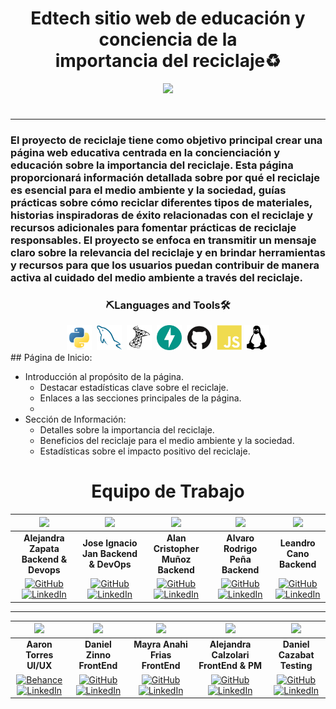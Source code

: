 <div align="center">
  <h1>Edtech sitio web de educación y conciencia de la importancia del reciclaje♻</h1>
  <img width="150" style="margin-bottom: 1.5rem" src="https://www.pngfind.com/pngs/m/562-5621318_reciclar-logotipos-de-empresas-de-reciclaje-hd-png.png" />
</div>

---
### El proyecto de reciclaje tiene como objetivo principal crear una página web educativa centrada en la concienciación y educación sobre la importancia del reciclaje. Esta página proporcionará información detallada sobre por qué el reciclaje es esencial para el medio ambiente y la sociedad, guías prácticas sobre cómo reciclar diferentes tipos de materiales, historias inspiradoras de éxito relacionadas con el reciclaje y recursos adicionales para fomentar prácticas de reciclaje responsables. El proyecto se enfoca en transmitir un mensaje claro sobre la relevancia del reciclaje y en brindar herramientas y recursos para que los usuarios puedan contribuir de manera activa al cuidado del medio ambiente a través del reciclaje.

<div align="center"<br>
     <h3>⛏Languages and Tools🛠</h3>
     <div>
      <img src="https://github.com/devicons/devicon/blob/master/icons/python/python-original.svg" title="Python" alt="Python" width="40" heigth="40"/>&nbsp;
      <img src="https://github.com/devicons/devicon/blob/master/icons/mysql/mysql-original.svg" title="Python" alt="HTML" width="40" heigth="40"/>&nbsp;
      <img src="https://github.com/devicons/devicon/blob/master/icons/microsoftsqlserver/microsoftsqlserver-plain.svg" title="Python" alt="HTML" width="40" heigth="40"/>&nbsp;
      <img src="https://github.com/devicons/devicon/blob/master/icons/fastapi/fastapi-original.svg" title="Python" alt="HTML" width="40" heigth="40"/>&nbsp;
      <img src="https://github.com/devicons/devicon/blob/master/icons/github/github-original.svg" title="Python" alt="HTML" width="40" heigth="40"/>&nbsp;
      <img src="https://github.com/devicons/devicon/blob/master/icons/javascript/javascript-plain.svg" title="Python" alt="HTML" width="40" heigth="40"/>
       <img src="https://github.com/devicons/devicon/blob/master/icons/linux/linux-plain.svg" title="Python" alt="HTML" width="40" heigth="40"/>
     </div>
</div>
## Página de Inicio:

* Introducción al propósito de la página.
  * Destacar estadísticas clave sobre el reciclaje.
  * Enlaces a las secciones principales de la página.
  * 
* Sección de Información:
  * Detalles sobre la importancia del reciclaje.
  * Beneficios del reciclaje para el medio ambiente y la sociedad.
  * Estadísticas sobre el impacto positivo del reciclaje.
 
<div align="center">
  <h1>Equipo de Trabajo</h1>
</div>

| <img src="https://avatars.githubusercontent.com/u/97615442?s=400&u=33d75a35edf7658497b0e95b9053991999725530&v=4" width="100"> | <img src="https://media.licdn.com/dms/image/D4D03AQHjwVw1Rr1sgQ/profile-displayphoto-shrink_200_200/0/1679258772975?e=1701907200&v=beta&t=chN4Ni2iEcsvw7uYi1lRZBabKnFxAlnIWNJzq43LIlk" width="100"> | <img src="https://avatars.githubusercontent.com/u/98651071?v=4" width="100"> | <img src="https://ca.slack-edge.com/T02KS88FB0E-U05T7B34GJ1-3e931f3e313a-512" width="100"> | <img src="https://media.licdn.com/dms/image/C5603AQF63qqCZnlfFA/profile-displayphoto-shrink_200_200/0/1594666436901?e=1701907200&v=beta&t=zo0G2-gPPX1WMCXNOZ9UBUdV_HCzhS_FM-WYHxy8_SQ" width="100"> |
|:---:|:---:|:---:|:---:|:---:|
| **Alejandra Zapata Backend & Devops** | **Jose Ignacio Jan Backend & DevOps** | **Alan Cristopher Muñoz Backend** | **Alvaro Rodrigo Peña Backend** | **Leandro Cano Backend** |
| [![GitHub](https://img.shields.io/badge/GitHub-100000?style=for-the-badge&logo=github&logoColor=white)](https://github.com/alejandrazapatap) [![LinkedIn](https://img.shields.io/badge/linkedin%20-%230077B5.svg?&style=for-the-badge&logo=linkedin&logoColor=white)](https://www.linkedin.com/in/alejandrazapatap/) | [![GitHub](https://img.shields.io/badge/GitHub-100000?style=for-the-badge&logo=github&logoColor=white)](https://github.com/JoseJan21) [![LinkedIn](https://img.shields.io/badge/linkedin%20-%230077B5.svg?&style=for-the-badge&logo=linkedin&logoColor=white)](https://www.linkedin.com/in/jos%C3%A9-jan-0583601b9/) | [![GitHub](https://img.shields.io/badge/GitHub-100000?style=for-the-badge&logo=github&logoColor=white)](https://github.com/folkearen) [![LinkedIn](https://img.shields.io/badge/linkedin%20-%230077B5.svg?&style=for-the-badge&logo=linkedin&logoColor=white)](https://www.linkedin.com/in/almubadev/) | [![GitHub](https://img.shields.io/badge/GitHub-100000?style=for-the-badge&logo=github&logoColor=white)](https://github.com/aalvaropc) [![LinkedIn](https://img.shields.io/badge/linkedin%20-%230077B5.svg?&style=for-the-badge&logo=linkedin&logoColor=white)](https://www.linkedin.com/in/aalvarop-pe/) | [![GitHub](https://img.shields.io/badge/GitHub-100000?style=for-the-badge&logo=github&logoColor=white)](https://github.com/LeanCano) [![LinkedIn](https://img.shields.io/badge/linkedin%20-%230077B5.svg?&style=for-the-badge&logo=linkedin&logoColor=white)](https://www.linkedin.com/in/Leandrocanoc/) |
---
| <img src="https://media.licdn.com/dms/image/D5603AQFkKbYajJj2vQ/profile-displayphoto-shrink_200_200/0/1696195112759?e=1701907200&v=beta&t=L5qTabQMjOpmWE6AwgkFS1-bw5zy53xY9STsatUXHoU" width="100"> | <img src="https://avatars.githubusercontent.com/u/135530257?v=4" width="100"> | <img src="https://avatars.githubusercontent.com/u/91628860?v=4" width="100"> | <img src="https://media.licdn.com/dms/image/C4D03AQHW6_bU5IfY9A/profile-displayphoto-shrink_200_200/0/1643643655209?e=1701907200&v=beta&t=ASut-5n3L6d8UwAngfzBi9o4OwcOW8U8OF4kE9YvYFg" width="100"> | <img src="https://ca.slack-edge.com/T02KS88FB0E-U048GLY1P37-04c26581b0e4-512" width="100"> |
|:---:|:---:|:---:|:---:|:---:|
| **Aaron Torres UI/UX** | **Daniel Zinno FrontEnd** | **Mayra Anahi Frias FrontEnd** | **Alejandra Calzolari FrontEnd & PM** | **Daniel Cazabat Testing** |
| [![Behance](https://img.shields.io/badge/Behance-1769ff?style=for-the-badge&logo=behance&logoColor=white)](#) [![LinkedIn](https://img.shields.io/badge/linkedin%20-%230077B5.svg?&style=for-the-badge&logo=linkedin&logoColor=white)](https://www.linkedin.com/in/aaron-torres-v/) | [![GitHub](https://img.shields.io/badge/GitHub-100000?style=for-the-badge&logo=github&logoColor=white)](https://github.com/danielzinnoprogramador) [![LinkedIn](https://img.shields.io/badge/linkedin%20-%230077B5.svg?&style=for-the-badge&logo=linkedin&logoColor=white)](https://www.linkedin.com/in/daniel-zinno/) | [![GitHub](https://img.shields.io/badge/GitHub-100000?style=for-the-badge&logo=github&logoColor=white)](https://github.com/MFrias1) [![LinkedIn](https://img.shields.io/badge/linkedin%20-%230077B5.svg?&style=for-the-badge&logo=linkedin&logoColor=white)](https://www.linkedin.com/in/mayra-anahi-frias/) | [![GitHub](https://img.shields.io/badge/GitHub-100000?style=for-the-badge&logo=github&logoColor=white)](https://github.com/AleCalzo) [![LinkedIn](https://img.shields.io/badge/linkedin%20-%230077B5.svg?&style=for-the-badge&logo=linkedin&logoColor=white)](https://www.linkedin.com/in/alejandra-calzolari/) | [![GitHub](https://img.shields.io/badge/GitHub-100000?style=for-the-badge&logo=github&logoColor=white)](https://github.com/dcazabat) [![LinkedIn](https://img.shields.io/badge/linkedin%20-%230077B5.svg?&style=for-the-badge&logo=linkedin&logoColor=white)](https://www.linkedin.com/in/dacazabat/) |


